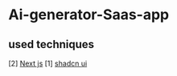 # Ai-generator-Saas-app
<!-- used techniques -->
## used techniques
[2] [Next js](https://nextjs.org/)
[1] [shadcn ui](https://ui.shadcn.com/)
